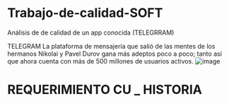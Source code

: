 # Trabajo-de-calidad-SOFT
Análisis de de calidad de un app conocida (TELEGRRAM)

TELEGRAM
La plataforma de mensajería que salió de las mentes de los hermanos Nikolai y Pavel Durov gana más adeptos poco a poco; tanto así que ahora cuenta con más de 500 millones de usuarios activos. 
![image](https://user-images.githubusercontent.com/43693159/137558365-583b6e9a-1e18-424f-83d6-719944281ce4.png)

<h1>REQUERIMIENTO CU _ HISTORIA </h1>

